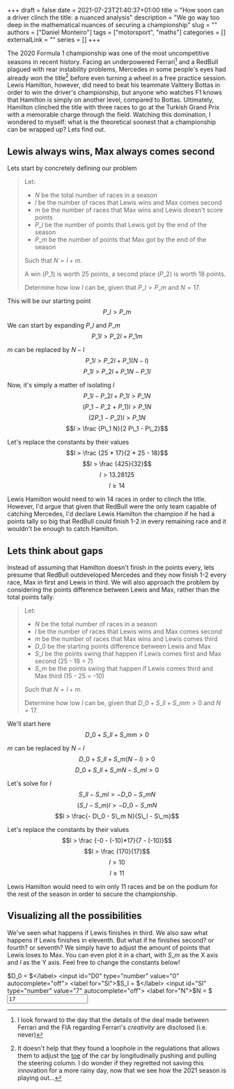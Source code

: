 +++ 
draft = false
date = 2021-07-23T21:40:37+01:00
title = "How soon can a driver clinch the title: a nuanced analysis"
description = "We go way too deep in the mathematical nuances of securing a championship"
slug = ""
authors = ["Daniel Monteiro"]
tags = ["motorsport", "maths"]
categories = []
externalLink = ""
series = []
+++

The 2020 Formula 1 championship was one of the most uncompetitive seasons in recent history. Facing an underpowered Ferrari[^1] and a RedBull plagued with rear instability problems, Mercedes in some people's eyes had already won the title[^2] before even turning a wheel in a free practice session. Lewis Hamilton, however, did need to beat his teammate Valttery Bottas in order to win the driver's championship, but anyone who watches F1 knows that Hamilton is simply on another level, compared to Bottas. Ultimately, Hamilton clinched the title with three races to go at the Turkish Grand Prix with a memorable charge through the field. Watching this domination, I wondered to myself: what is the theoretical soonest that a championship can be wrapped up? Lets find out.

[^1]: I look forward to the day that the details of the deal made between Ferrari and the FIA regarding Ferrari's _creativity_ are disclosed (i.e. never)

[^2]: It doesn't help that they found a loophole in the regulations that allows them to adjust the [toe](https://en.wikipedia.org/wiki/Toe_(automotive) "Toe Wikipedia page") of the car by longitudinally pushing and pulling the steering column. I do wonder if they regretted not saving this innovation for a more rainy day, now that we see how the 2021 season is playing out...

## Lewis always wins, Max always comes second

Lets start by concretely defining our problem

> Let:
>
> - $N$ be the total number of races in a season
> - $l$ be the number of races that Lewis wins and Max comes second
> - $m$ be the number of races that Max wins and Lewis doesn't score points
> - $P\_l$ be the number of points that Lewis got by the end of the season
> - $P\_m$ be the number of points that Max got by the end of the season
>
> Such that $N = l + m$.
>
> A win ($P\_1$) is worth 25 points, a second place ($P\_2$) is worth 18 points.
>
> Determine how low $l$ can be, given that $P\_l > P\_m$ and $N = 17$.

This will be our starting point
$$P\_l > P\_m$$

We can start by expanding $P\_l$ and $P\_m$
$$P\_1 l > P\_2 l + P\_1 m$$

$m$ can be replaced by $N - l$
$$P\_1 l > P\_2 l + P\_1 (N - l)$$
$$P\_1 l > P\_2 l + P\_1 N - P\_1 l$$

Now, it's simply a matter of isolating $l$
$$P\_1 l - P\_2 l + P\_1 l > P\_1 N$$
$$(P\_1 - P\_2 + P\_1) l > P\_1 N$$
$$(2 P\_1 - P\_2) l > P\_1 N$$
$$l > \frac {P\_1 N}{2 P\_1 - P\_2}$$

Let's replace the constants by their values
$$l > \frac {25 * 17}{2 * 25 - 18}$$
$$l > \frac {425}{32}$$
$$l > 13.28125$$
$$l \geqslant 14$$

Lewis Hamilton would need to win 14 races in order to clinch the title. However, I'd argue that given that RedBull were the only team capable of catching Mercedes, I'd declare Lewis Hamilton the champion if he had a points tally so big that RedBull could finish 1-2 in every remaining race and it wouldn't be enough to catch Hamilton.

## Lets think about gaps

Instead of assuming that Hamilton doesn't finish in the points every, lets presume that RedBull outdeveloped Mercedes and they now finish 1-2 every race, Max in first and Lewis in third. We will also approach the problem by considering the points difference between Lewis and Max, rather than the total points tally.

> Let:
>
> - $N$ be the total number of races in a season
> - $l$ be the number of races that Lewis wins and Max comes second
> - $m$ be the number of races that Max wins and Lewis comes third
> - $D\_0$ be the starting points difference between Lewis and Max
> - $S\_l$ be the points swing that happen if Lewis comes first and Max second (25 - 18 = 7)
> - $S\_m$ be the points swing that happen if Lewis comes third and Max third (15 - 25 = -10)
>
> Such that $N = l + m$.
>
> Determine how low $l$ can be, given that $D\_0 + S\_l l + S\_m m > 0$ and $N = 17$.

We'll start here
$$D\_0 + S\_l l + S\_m m > 0$$

$m$ can be replaced by $N - l$
$$D\_0 + S\_l l + S\_m (N - l) > 0$$
$$D\_0 + S\_l l + S\_m N - S\_m l > 0$$

Let's solve for $l$
$$S\_l l - S\_m l > - D\_0 - S\_m N$$
$$(S\_l - S\_m) l > - D\_0 - S\_m N$$
$$l > \frac{- D\_0 - S\_m N}{S\_l - S\_m}$$

Let's replace the constants by their values
$$l > \frac {-0 - (-10)*17}{7 - (-10)}$$
$$l > \frac {170}{17}$$
$$l > 10$$
$$l \geqslant 11$$

Lewis Hamilton would need to win only 11 races and be on the podium for the rest of the season in order to secure the championship.

## Visualizing all the possibilities

We've seen what happens if Lewis finishes in third. We also saw what happens if Lewis finishes in eleventh. But what if he finishes second? or fourth? or seventh? We simply have to adjust the amount of points that Lewis loses to Max. You can even plot it in a chart, with $S\_m$ as the X axis and $l$ as the Y axis. Feel free to change the constants below!

<!-- It's fair to say that I'm not going get code quality awards for the code below... -->

<link rel="stylesheet" href="/css/championship_chart.css">
<script src="https://cdn.jsdelivr.net/npm/chart.js@3.5.0/dist/chart.min.js"></script>
<canvas id="myChart" width="400" height="200"></canvas>
<script src="/javascript/championship_chart.js" defer></script>

<label for="D0">$D\_0 = $</label> <input id="D0" type="number" value="0" autocomplete="off">
<label for="Sl">$S\_l = $</label> <input id="Sl" type="number" value="7" autocomplete="off">
<label for="N">$N = $</label>     <input id="N" type="number" value="17" autocomplete="off">